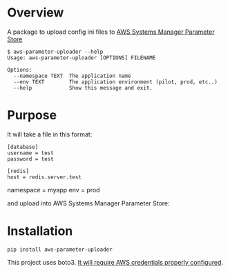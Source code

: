 Overview
========

A package to upload config ini files to [AWS Systems Manager Parameter Store](https://aws.amazon.com/ec2/systems-manager/parameter-store/)

```
$ aws-parameter-uploader --help
Usage: aws-parameter-uploader [OPTIONS] FILENAME

Options:
  --namespace TEXT  The application name
  --env TEXT        The application environment (pilot, prod, etc..)
  --help            Show this message and exit.
```


Purpose
=======

It will take a file in this format:
```
[database]
username = test
password = test

[redis]
host = redis.server.test
```

namespace = myapp
env = prod

and upload into AWS Systems Manager Parameter Store:


Installation
============
```
pip install aws-parameter-uploader
```

This project uses boto3. [It will require AWS credentials properly configured](http://boto3.readthedocs.io/en/latest/guide/configuration.html#configuring-credentials).
